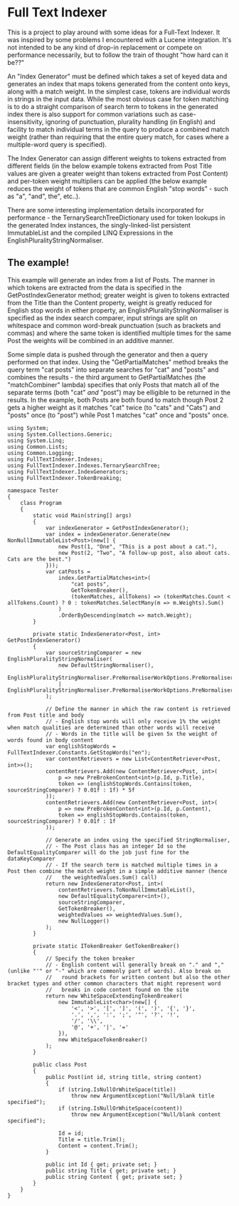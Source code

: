 # Full Text Indexer

This is a project to play around with some ideas for a Full-Text Indexer. It was inspired by some problems I encountered with a Lucene integration. It's not intended to be any kind of drop-in replacement or compete on performance necessarily, but to follow the train of thought "how hard can it be??"

An "Index Generator" must be defined which takes a set of keyed data and generates an index that maps tokens generated from the content onto keys, along with a match weight. In the simplest case, tokens are individual words in strings in the input data. While the most obvious case for token matching is to do a straight comparison of search term to tokens in the generated index there is also support for common variations such as case-insensitivity, ignoring of punctuation, plurality handling (in English) and facility to match individual terms in the query to produce a combined match weight (rather than requiring that the entire query match, for cases where a multiple-word query is specified).

The Index Generator can assign different weights to tokens extracted from different fields (in the below example tokens extracted from Post Title values are given a greater weight than tokens extracted from Post Content) and per-token weight multipliers can be applied (the below example reduces the weight of tokens that are common English "stop words" - such as "a", "and", the", etc..).

There are some interesting implementation details incorporated for performance - the TernarySearchTreeDictionary used for token lookups in the generated Index instances, the singly-linked-list persistent ImmutableList and the compiled LINQ Expressions in the EnglishPluralityStringNormaliser.

## The example!

This example will generate an index from a list of Posts. The manner in which tokens are extracted from the data is specified in the GetPostIndexGenerator method; greater weight is given to tokens extracted from the Title than the Content property, weight is greatly reduced for English stop words in either property, an EnglishPluralityStringNormaliser is specified as the index search comparer, input strings are split on whitespace and common word-break punctuation (such as brackets and  commas) and where the same token is identified multiple times for the same Post the weights will be combined in an additive manner.

Some simple data is pushed through the generator and then a query performed on that index. Using the "GetPartialMatches" method breaks the query term "cat posts" into separate searches for "cat" and "posts" and combines the results - the third argument to GetPartialMatches (the "matchCombiner" lambda) specifies that only Posts that match all of the separate terms (both "cat" *and* "post") may be elligible to be returned in the results. In the example, both Posts are both found to match though Post 2 gets a higher weight as it matches "cat" twice (to "cats" and "Cats") and "posts" once (to "post") while Post 1 matches "cat" once and "posts" once.

    using System;
    using System.Collections.Generic;
    using System.Linq;
    using Common.Lists;
    using Common.Logging;
    using FullTextIndexer.Indexes;
    using FullTextIndexer.Indexes.TernarySearchTree;
    using FullTextIndexer.IndexGenerators;
    using FullTextIndexer.TokenBreaking;

    namespace Tester
    {
        class Program
        {
            static void Main(string[] args)
            {
                var indexGenerator = GetPostIndexGenerator();
                var index = indexGenerator.Generate(new NonNullImmutableList<Post>(new[] {
                    new Post(1, "One", "This is a post about a cat."),
                    new Post(2, "Two", "A follow-up post, also about cats. Cats are the best.")
                }));
                var catPosts =
                    index.GetPartialMatches<int>(
                        "cat posts",
                        GetTokenBreaker(),
                        (tokenMatches, allTokens) => (tokenMatches.Count < allTokens.Count) ? 0 : tokenMatches.SelectMany(m => m.Weights).Sum()
                    )
                    .OrderByDescending(match => match.Weight);
            }

            private static IndexGenerator<Post, int> GetPostIndexGenerator()
            {
                var sourceStringComparer = new EnglishPluralityStringNormaliser(
                    new DefaultStringNormaliser(),
                    EnglishPluralityStringNormaliser.PreNormaliserWorkOptions.PreNormaliserLowerCases
                    | EnglishPluralityStringNormaliser.PreNormaliserWorkOptions.PreNormaliserTrims
                );

                // Define the manner in which the raw content is retrieved from Post title and body
                // - English stop words will only receive 1% the weight when match qualities are determined than other words will receive
                // - Words in the title will be given 5x the weight of words found in body content
                var englishStopWords = FullTextIndexer.Constants.GetStopWords("en");
                var contentRetrievers = new List<ContentRetriever<Post, int>>();
                contentRetrievers.Add(new ContentRetriever<Post, int>(
                    p => new PreBrokenContent<int>(p.Id, p.Title),
                    token => (englishStopWords.Contains(token, sourceStringComparer) ? 0.01f : 1f) * 5f
                ));
                contentRetrievers.Add(new ContentRetriever<Post, int>(
                    p => new PreBrokenContent<int>(p.Id, p.Content),
                    token => englishStopWords.Contains(token, sourceStringComparer) ? 0.01f : 1f
                ));

                // Generate an index using the specified StringNormaliser, 
                // - The Post class has an integer Id so the DefaultEqualityComparer will do the job just fine for the dataKeyComparer
                // - If the search term is matched multiple times in a Post then combine the match weight in a simple additive manner (hence
                //   the weightedValues.Sum() call)
                return new IndexGenerator<Post, int>(
                    contentRetrievers.ToNonNullImmutableList(),
                    new DefaultEqualityComparer<int>(),
                    sourceStringComparer,
                    GetTokenBreaker(),
                    weightedValues => weightedValues.Sum(),
                    new NullLogger()
                );
            }

            private static ITokenBreaker GetTokenBreaker()
            {
                // Specify the token breaker
                // - English content will generally break on "." and "," (unlike "'" or "-" which are commonly part of words). Also break on
                //   round brackets for written content but also the other bracket types and other common characters that might represent word
                //   breaks in code content found on the site
                return new WhiteSpaceExtendingTokenBreaker(
                    new ImmutableList<char>(new[] {
                        '<', '>', '[', ']', '(', ')', '{', '}',
                        '.', ',', ':', ';', '"', '?', '!',
                        '/', '\\',
                        '@', '+', '|', '='
                    }),
                    new WhiteSpaceTokenBreaker()
                );
            }

            public class Post
            {
                public Post(int id, string title, string content)
                {
                    if (string.IsNullOrWhiteSpace(title))
                        throw new ArgumentException("Null/blank title specified");
                    if (string.IsNullOrWhiteSpace(content))
                        throw new ArgumentException("Null/blank content specified");

                    Id = id;
                    Title = title.Trim();
                    Content = content.Trim();
                }

                public int Id { get; private set; }
                public string Title { get; private set; }
                public string Content { get; private set; }
            }
        }
    }
